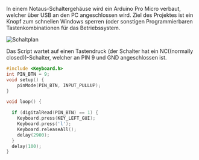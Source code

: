 In einem Notaus-Schaltergehäuse wird ein Arduino Pro Micro verbaut, welcher über USB an den PC angeschlossen wird.
Ziel des Projektes ist ein Knopf zum schnellen Windows sperren (oder sonstigen Programmierbaren Tastenkombinationen für das Betriebssystem.

![Schaltplan]([https://raw.githubusercontent.com/binarybear-de/the-button/main/171538301180408253.png](https://raw.githubusercontent.com/binarybear-de/the-button/main/src/drawio.svg))

Das Script wartet auf einen Tastendruck (der Schalter hat ein NC((normally closed))-Schalter, welcher an PIN 9 und GND angeschlossen ist.




```c++
#include <Keyboard.h>
int PIN_BTN = 9;
void setup() {
    pinMode(PIN_BTN, INPUT_PULLUP);
}

void loop() {

  if (digitalRead(PIN_BTN) == 1) {
    Keyboard.press(KEY_LEFT_GUI);
    Keyboard.press('l');
    Keyboard.releaseAll();
    delay(2900);
  }
  delay(100);
}
```
